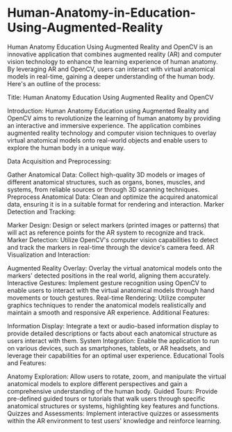 # Human-Anatomy-in-Education-Using-Augmented-Reality

Human Anatomy Education Using Augmented Reality and OpenCV is an innovative application that combines augmented reality (AR) and computer vision technology to enhance the learning experience of human anatomy. By leveraging AR and OpenCV, users can interact with virtual anatomical models in real-time, gaining a deeper understanding of the human body. Here's an outline of the process:

Title: Human Anatomy Education Using Augmented Reality and OpenCV

Introduction:
Human Anatomy Education using Augmented Reality and OpenCV aims to revolutionize the learning of human anatomy by providing an interactive and immersive experience. The application combines augmented reality technology and computer vision techniques to overlay virtual anatomical models onto real-world objects and enable users to explore the human body in a unique way.

Data Acquisition and Preprocessing:

Gather Anatomical Data: Collect high-quality 3D models or images of different anatomical structures, such as organs, bones, muscles, and systems, from reliable sources or through 3D scanning techniques.
Preprocess Anatomical Data: Clean and optimize the acquired anatomical data, ensuring it is in a suitable format for rendering and interaction.
Marker Detection and Tracking:

Marker Design: Design or select markers (printed images or patterns) that will act as reference points for the AR system to recognize and track.
Marker Detection: Utilize OpenCV's computer vision capabilities to detect and track the markers in real-time through the device's camera feed.
AR Visualization and Interaction:

Augmented Reality Overlay: Overlay the virtual anatomical models onto the markers' detected positions in the real world, aligning them accurately.
Interactive Gestures: Implement gesture recognition using OpenCV to enable users to interact with the virtual anatomical models through hand movements or touch gestures.
Real-time Rendering: Utilize computer graphics techniques to render the anatomical models realistically and maintain a smooth and responsive AR experience.
Additional Features:

Information Display: Integrate a text or audio-based information display to provide detailed descriptions or facts about each anatomical structure as users interact with them.
System Integration: Enable the application to run on various devices, such as smartphones, tablets, or AR headsets, and leverage their capabilities for an optimal user experience.
Educational Tools and Features:

Anatomy Exploration: Allow users to rotate, zoom, and manipulate the virtual anatomical models to explore different perspectives and gain a comprehensive understanding of the human body.
Guided Tours: Provide pre-defined guided tours or tutorials that walk users through specific anatomical structures or systems, highlighting key features and functions.
Quizzes and Assessments: Implement interactive quizzes or assessments within the AR environment to test users' knowledge and reinforce learning.
